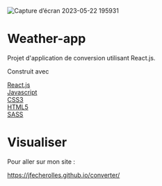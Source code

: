 ![Capture d’écran 2023-05-22 195931](https://github.com/JFecherolles/converter/assets/115983952/5dbfa479-67b2-4830-b068-8a81d65ce96b)
# Weather-app

Projet d'application de conversion utilisant React.js.

Construit avec

[React.js](https://fr.legacy.reactjs.org/) <br>
[Javascript](https://www.javascript.com/)<br>
[CSS3](https://developer.mozilla.org/en-US/docs/Web/CSS) <br>
[HTML5](https://www.w3schools.com/html/default.asp) <br>
[SASS](https://sass-lang.com/)

# Visualiser

Pour aller sur mon site :

https://jfecherolles.github.io/converter/
